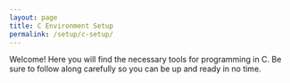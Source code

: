 ```yaml
---
layout: page
title: C Environment Setup
permalink: /setup/c-setup/
---
```


Welcome! Here you will find the necessary tools for programming in C. Be sure to follow along carefully so you can be up and ready in no time.
